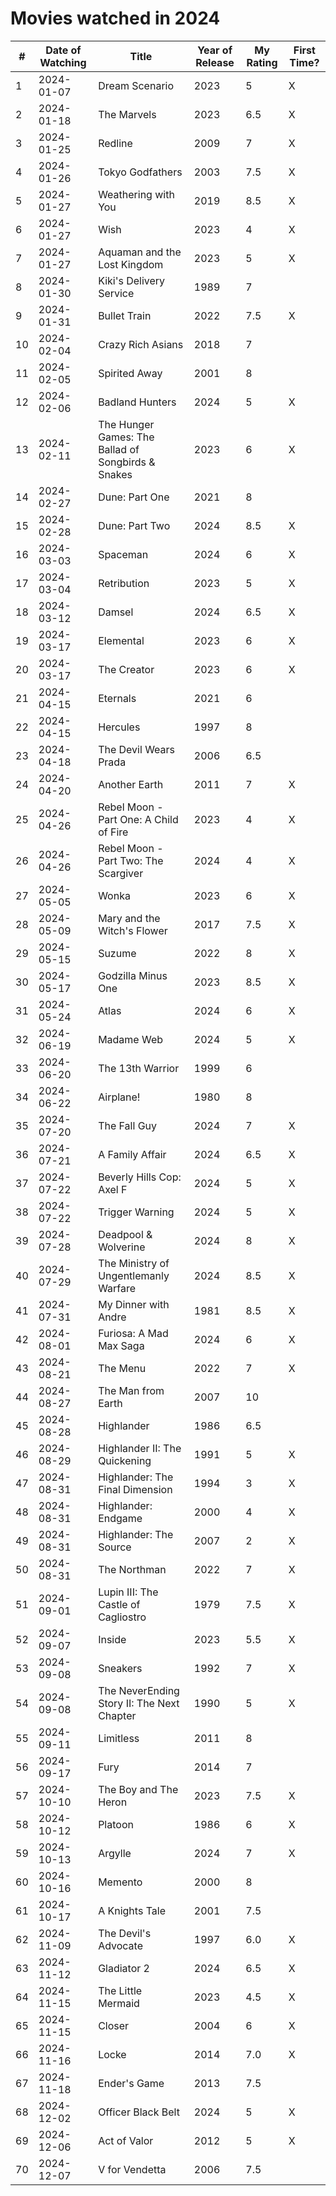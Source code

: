 # Movies watched in 2024

| # | Date of Watching | Title | Year of Release | My Rating | First Time? |
|---|------------------|-------|-----------------|-----------|-------------|
| 1 | 2024-01-07 | Dream Scenario | 2023 | 5 | X |
| 2 | 2024-01-18 | The Marvels | 2023 | 6.5 | X |
| 3 | 2024-01-25 | Redline | 2009 | 7 | X |
| 4 | 2024-01-26 | Tokyo Godfathers | 2003 | 7.5 | X |
| 5 | 2024-01-27 | Weathering with You | 2019 | 8.5 | X |
| 6 | 2024-01-27 | Wish | 2023 | 4 | X |
| 7 | 2024-01-27 | Aquaman and the Lost Kingdom | 2023 | 5 | X |
| 8 | 2024-01-30 | Kiki's Delivery Service | 1989 | 7 |   |
| 9 | 2024-01-31 | Bullet Train | 2022 | 7.5 | X |
| 10 | 2024-02-04 | Crazy Rich Asians | 2018 | 7 |   |
| 11 | 2024-02-05 | Spirited Away | 2001 | 8 |   |
| 12 | 2024-02-06 | Badland Hunters | 2024 | 5 | X |
| 13 | 2024-02-11 | The Hunger Games: The Ballad of Songbirds & Snakes | 2023 | 6 | X |
| 14 | 2024-02-27 | Dune: Part One | 2021 | 8 |   |
| 15 | 2024-02-28 | Dune: Part Two | 2024 | 8.5 | X |
| 16 | 2024-03-03 | Spaceman | 2024 | 6 | X |
| 17 | 2024-03-04 | Retribution | 2023 | 5 | X |
| 18 | 2024-03-12 | Damsel | 2024 | 6.5 | X |
| 19 | 2024-03-17 | Elemental | 2023 | 6 | X |
| 20 | 2024-03-17 | The Creator | 2023 | 6 | X |
| 21 | 2024-04-15 | Eternals | 2021 | 6 |   |
| 22 | 2024-04-15 | Hercules | 1997 | 8 |   |
| 23 | 2024-04-18 | The Devil Wears Prada | 2006 | 6.5 |   |
| 24 | 2024-04-20 | Another Earth | 2011 | 7 | X |
| 25 | 2024-04-26 | Rebel Moon - Part One: A Child of Fire | 2023 | 4 | X |
| 26 | 2024-04-26 | Rebel Moon - Part Two: The Scargiver | 2024 | 4 | X |
| 27 | 2024-05-05 | Wonka | 2023 | 6 | X |
| 28 | 2024-05-09 | Mary and the Witch's Flower | 2017 | 7.5 | X |
| 29 | 2024-05-15 | Suzume | 2022 | 8 | X |
| 30 | 2024-05-17 | Godzilla Minus One | 2023 | 8.5 | X |
| 31 | 2024-05-24 | Atlas | 2024 | 6 | X |
| 32 | 2024-06-19 | Madame Web | 2024 | 5 | X |
| 33 | 2024-06-20 | The 13th Warrior | 1999 | 6 |   |
| 34 | 2024-06-22 | Airplane! | 1980 | 8 |   |
| 35 | 2024-07-20 | The Fall Guy | 2024 | 7 | X |
| 36 | 2024-07-21 | A Family Affair | 2024 | 6.5 | X |
| 37 | 2024-07-22 | Beverly Hills Cop: Axel F | 2024 | 5 | X |
| 38 | 2024-07-22 | Trigger Warning | 2024 | 5 | X |
| 39 | 2024-07-28 | Deadpool & Wolverine | 2024 | 8 | X |
| 40 | 2024-07-29 | The Ministry of Ungentlemanly Warfare | 2024 | 8.5 | X |
| 41 | 2024-07-31 | My Dinner with Andre | 1981 | 8.5 | X |
| 42 | 2024-08-01 | Furiosa: A Mad Max Saga | 2024 | 6 | X |
| 43 | 2024-08-21 | The Menu | 2022 | 7 | X |
| 44 | 2024-08-27 | The Man from Earth | 2007 | 10 |   |
| 45 | 2024-08-28 | Highlander | 1986 | 6.5 |   |
| 46 | 2024-08-29 | Highlander II: The Quickening | 1991 | 5 | X |
| 47 | 2024-08-31 | Highlander: The Final Dimension | 1994 | 3 | X |
| 48 | 2024-08-31 | Highlander: Endgame | 2000 | 4 | X |
| 49 | 2024-08-31 | Highlander: The Source | 2007 | 2 | X |
| 50 | 2024-08-31 | The Northman | 2022 | 7 | X |
| 51 | 2024-09-01 | Lupin III: The Castle of Cagliostro | 1979 | 7.5 | X |
| 52 | 2024-09-07 | Inside | 2023 | 5.5 | X |
| 53 | 2024-09-08 | Sneakers | 1992 | 7 | X |
| 54 | 2024-09-08 | The NeverEnding Story II: The Next Chapter | 1990 | 5 | X |
| 55 | 2024-09-11 | Limitless | 2011 | 8 |   |
| 56 | 2024-09-17 | Fury | 2014 | 7 |   |
| 57 | 2024-10-10 | The Boy and The Heron | 2023 | 7.5 | X |
| 58 | 2024-10-12 | Platoon | 1986 | 6 | X |
| 59 | 2024-10-13 | Argylle | 2024 | 7 | X |
| 60 | 2024-10-16 | Memento | 2000 | 8 |   |
| 61 | 2024-10-17 | A Knights Tale | 2001 | 7.5 |   |
| 62 | 2024-11-09 | The Devil's Advocate | 1997 | 6.0 | X |
| 63 | 2024-11-12 | Gladiator 2 | 2024 | 6.5 | X |
| 64 | 2024-11-15 | The Little Mermaid | 2023 | 4.5 | X |
| 65 | 2024-11-15 | Closer | 2004 | 6 | X |
| 66 | 2024-11-16 | Locke | 2014 | 7.0 | X |
| 67 | 2024-11-18 | Ender's Game | 2013 | 7.5 |   |
| 68 | 2024-12-02 | Officer Black Belt | 2024 | 5 | X |
| 69 | 2024-12-06 | Act of Valor | 2012 | 5 | X |
| 70 | 2024-12-07 | V for Vendetta | 2006 | 7.5 |   |
